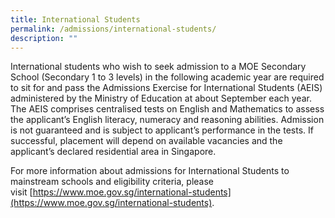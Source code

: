 ```yaml
---
title: International Students
permalink: /admissions/international-students/
description: ""
---
```

International students who wish to seek admission to a MOE Secondary School (Secondary 1 to 3 levels) in the following academic year are required to sit for and pass the Admissions Exercise for International Students (AEIS) administered by the Ministry of Education at about September each year. The AEIS comprises centralised tests on English and Mathematics to assess the applicant’s English literacy, numeracy and reasoning abilities. Admission is not guaranteed and is subject to applicant’s performance in the tests. If successful, placement will depend on available vacancies and the applicant’s declared residential area in Singapore.

For more information about admissions for International Students to mainstream schools and eligibility criteria, please visit [https://www.moe.gov.sg/international-students](https://www.moe.gov.sg/international-students).